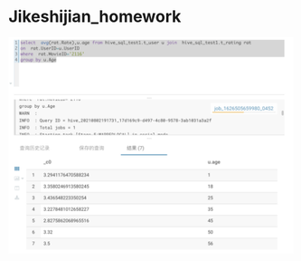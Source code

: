 # Jikeshijian_homework
![image](https://github.com/zzzzluyuan/Jikeshijian_homework/blob/master/src/img/sql1.png)
